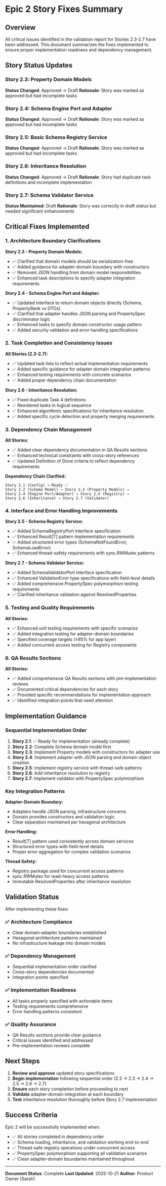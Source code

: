 # Epic 2 Story Fixes Summary

## Overview

All critical issues identified in the validation report for Stories 2.3-2.7 have been addressed. This document summarizes the fixes implemented to ensure proper implementation readiness and dependency management.

## Story Status Updates

### Story 2.3: Property Domain Models
**Status Changed**: Approved → Draft
**Rationale**: Story was marked as approved but had incomplete tasks

### Story 2.4: Schema Engine Port and Adapter
**Status Changed**: Approved → Draft
**Rationale**: Story was marked as approved but had incomplete tasks

### Story 2.5: Basic Schema Registry Service
**Status Changed**: Approved → Draft
**Rationale**: Story was marked as approved but had incomplete tasks

### Story 2.6: Inheritance Resolution
**Status Changed**: Approved → Draft
**Rationale**: Story had duplicate task definitions and incomplete implementation

### Story 2.7: Schema Validator Service
**Status Maintained**: Draft
**Rationale**: Story was correctly in draft status but needed significant enhancements

## Critical Fixes Implemented

### 1. Architecture Boundary Clarifications

**Story 2.3 - Property Domain Models:**
- ✅ Clarified that domain models should be serialization-free
- ✅ Added guidance for adapter-domain boundary with constructors
- ✅ Removed JSON handling from domain model responsibilities
- ✅ Enhanced task descriptions to specify adapter integration requirements

**Story 2.4 - Schema Engine Port and Adapter:**
- ✅ Updated interface to return domain objects directly (Schema, PropertyBank vs DTOs)
- ✅ Clarified that adapter handles JSON parsing and PropertySpec discriminator logic
- ✅ Enhanced tasks to specify domain constructor usage pattern
- ✅ Added security validation and error handling specifications

### 2. Task Completion and Consistency Issues

**All Stories (2.3-2.7):**
- ✅ Updated task lists to reflect actual implementation requirements
- ✅ Added specific guidance for adapter-domain integration patterns
- ✅ Enhanced testing requirements with concrete scenarios
- ✅ Added proper dependency chain documentation

**Story 2.6 - Inheritance Resolution:**
- ✅ Fixed duplicate Task 4 definitions
- ✅ Reordered tasks in logical sequence
- ✅ Enhanced algorithmic specifications for inheritance resolution
- ✅ Added specific cycle detection and property merging requirements

### 3. Dependency Chain Management

**All Stories:**
- ✅ Added clear dependency documentation in QA Results sections
- ✅ Enhanced technical constraints with cross-story references
- ✅ Updated Definition of Done criteria to reflect dependency requirements

**Dependency Chain Clarified:**
```
Story 2.1 (Config) → Ready ✅
Story 2.2 (Schema Model) → Story 2.3 (Property Models) →
Story 2.4 (Engine Port/Adapter) → Story 2.5 (Registry) →
Story 2.6 (Inheritance) → Story 2.7 (Validator)
```

### 4. Interface and Error Handling Improvements

**Story 2.5 - Schema Registry Service:**
- ✅ Added SchemaRegistryPort interface specification
- ✅ Enhanced Result[T] pattern implementation requirements
- ✅ Added structured error types (SchemaNotFoundError, SchemaLoadError)
- ✅ Enhanced thread-safety requirements with sync.RWMutex patterns

**Story 2.7 - Schema Validator Service:**
- ✅ Added SchemaValidatorPort interface specification
- ✅ Enhanced ValidationError type specifications with field-level details
- ✅ Added comprehensive PropertySpec polymorphism testing requirements
- ✅ Clarified inheritance validation against ResolvedProperties

### 5. Testing and Quality Requirements

**All Stories:**
- ✅ Enhanced unit testing requirements with specific scenarios
- ✅ Added integration testing for adapter-domain boundaries
- ✅ Specified coverage targets (≥85% for app layer)
- ✅ Added concurrent access testing for Registry components

### 6. QA Results Sections

**All Stories:**
- ✅ Added comprehensive QA Results sections with pre-implementation reviews
- ✅ Documented critical dependencies for each story
- ✅ Provided specific recommendations for implementation approach
- ✅ Identified integration points that need attention

## Implementation Guidance

### Sequential Implementation Order

1. **Story 2.1**: ✅ Ready for implementation (already complete)
2. **Story 2.2**: Complete Schema domain model first
3. **Story 2.3**: Implement Property models with constructors for adapter use
4. **Story 2.4**: Implement adapter with JSON parsing and domain object creation
5. **Story 2.5**: Implement registry service with thread-safe patterns
6. **Story 2.6**: Add inheritance resolution to registry
7. **Story 2.7**: Implement validator with PropertySpec polymorphism

### Key Integration Patterns

**Adapter-Domain Boundary:**
- Adapters handle JSON parsing, infrastructure concerns
- Domain provides constructors and validation logic
- Clear separation maintained per hexagonal architecture

**Error Handling:**
- Result[T] pattern used consistently across domain services
- Structured error types with field-level details
- Proper error aggregation for complex validation scenarios

**Thread Safety:**
- Registry package used for concurrent access patterns
- sync.RWMutex for read-heavy access patterns
- Immutable ResolvedProperties after inheritance resolution

## Validation Status

After implementing these fixes:

### ✅ Architecture Compliance
- Clear domain-adapter boundaries established
- Hexagonal architecture patterns maintained
- No infrastructure leakage into domain models

### ✅ Dependency Management
- Sequential implementation order clarified
- Cross-story dependencies documented
- Integration points specified

### ✅ Implementation Readiness
- All tasks properly specified with actionable items
- Testing requirements comprehensive
- Error handling patterns consistent

### ✅ Quality Assurance
- QA Results sections provide clear guidance
- Critical issues identified and addressed
- Pre-implementation reviews complete

## Next Steps

1. **Review and approve** updated story specifications
2. **Begin implementation** following sequential order (2.2 → 2.3 → 2.4 → 2.5 → 2.6 → 2.7)
3. **Ensure** each story completion before proceeding to next
4. **Validate** adapter-domain integration at each boundary
5. **Test** inheritance resolution thoroughly before Story 2.7 implementation

## Success Criteria

Epic 2 will be successfully implemented when:
- ✅ All stories completed in dependency order
- ✅ Schema loading, inheritance, and validation working end-to-end
- ✅ Thread-safe registry operations under concurrent access
- ✅ PropertySpec polymorphism supporting all validation scenarios
- ✅ Clean adapter-domain boundaries maintained throughout

---

**Document Status**: Complete
**Last Updated**: 2025-10-21
**Author**: Product Owner (Sarah)
